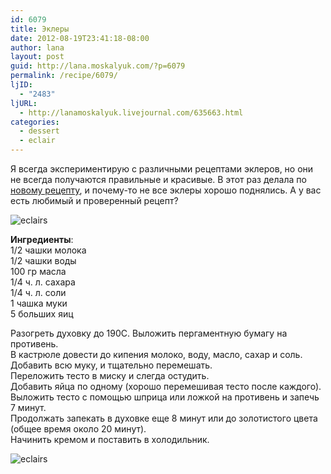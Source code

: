 ```yaml
---
id: 6079
title: Эклеры
date: 2012-08-19T23:41:18-08:00
author: lana
layout: post
guid: http://lana.moskalyuk.com/?p=6079
permalink: /recipe/6079/
ljID:
  - "2483"
ljURL:
  - http://lanamoskalyuk.livejournal.com/635663.html
categories:
  - dessert
  - eclair
---
```

Я всегда экспериментирую с различными рецептами эклеров, но они не всегда получаются правильные и красивые. В этот раз делала по [новому рецепту](http://sugarforthebrain.com/2012/07/16/eclairs-pate-a-choux-success/), и почему-то не все эклеры хорошо поднялись. А у вас есть любимый и проверенный рецепт?

![eclairs](http://farm9.staticflickr.com/8306/7821528906_9a841abaeb_c.jpg) 

**Ингредиенты**:  
1/2 чашки молока  
1/2 чашки воды  
100 гр масла  
1/4 ч. л. сахара  
1/4 ч. л. соли  
1 чашка муки  
5 больших яиц

Разогреть духовку до 190С. Выложить пергаментную бумагу на противень.  
В кастрюле довести до кипения молоко, воду, масло, сахар и соль.  
Добавить всю муку, и тщательно перемешать.  
Переложить тесто в миску и слегда остудить.  
Добавить яйца по одному (хорошо перемешивая тесто после каждого).  
Выложить тесто с помощью шприца или ложкой на противень и запечь 7 минут.  
Продолжать запекать в духовке еще 8 минут или до золотистого цвета (общее время около 20 минут).  
Начинить кремом и поставить в холодильник.

![eclairs](http://farm8.staticflickr.com/7264/7821532108_c428de5c50_c.jpg)